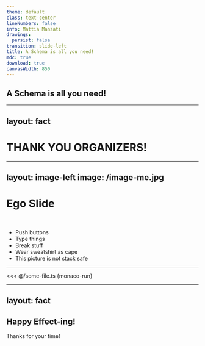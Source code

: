 ```yaml
---
theme: default
class: text-center
lineNumbers: false
info: Mattia Manzati
drawings:
  persist: false
transition: slide-left
title: A Schema is all you need!
mdc: true
download: true
canvasWidth: 850
---
```


## A Schema is all you need!

---
layout: fact
---

# THANK YOU ORGANIZERS!


---
layout: image-left
image: /image-me.jpg
---

# Ego Slide
<br/>

- Push buttons
- Type things
- Break stuff
- Wear sweatshirt as cape
- This picture is not stack safe

---

<<< @/some-file.ts {monaco-run}

<!--
I do not need to convince you that types are great.
Maybe we took few years to realize that, but thanks to tools like TypeScript that brought a type system into JavaScript, we were able to step up our codebases and finally build production grade applications in JavaScript.

And the more the typings are well written and strict, the more our code becames robust.

And is all nice and clean, but eventually we compile our code to deploy it and... types are gone.
Everything can happen.
Is that a problem of TypeScript's type getting removed while compiling?

Unfortunately that's not it. The problem is that our programs do not live in a black box.
They usually reach the outside world for data, and as soon we do that, every assumption made while defining our strict types at compile time goes away.
And every application eventually has eventually to fetch data from some kind of persistence or api.

And to solve this, we add into our codebase libraries such as zod that perform data validation of the
response that cames from the storage or the APIs.

So we introduce tools like zod and now we are able to successfully pare any incoming data and validate
it against our schema.

-- example rewritten using zod

Our code changed a little but yeah, it works!

So what happens now that we have validated our incoming API data?
Seems odd, but most of the times you also have to send back data to other API or persist it back to some kind of storage.

The problem with most data validation and trasformation libraries out there is they just do input validation!
They focus on ensuring an input value, which most of library defaulted to unknown, and turn it into a structure defined at runtime, but they miss completely turning it back to the input type.

So zod won't be of any help here, we need to write additional code that given our data, produces back something that's accepted by our storage or APIs.

-- example code with zod + manual encoding

Ok, now that's not clean and small code as we had before, but hey, it works! So why should we bother about it?

-- adding property based testing
Ok so maybe we should care about it. I heard this fancy thing called property based testing, so maybe we can leverage that
to test our implementations and test if data is stored and handled the way we want.

-- generating json schemas
Now the impossible happens.
A customer comes in and says that he wants now json schemas to describe all the domain models that our application involves.

Again, don't you feel like you are kinda repeating yourself and maybe there is a better way to perform all this tasks?

In the end all of those tasks just deal with our user defined data structure right? 
So maybe there is a better way indeed.

-- AST
Let's go back to the drawing board.
The problem here is the way we defined our data structure.
Sure, we can't use TypeScript anymore since we now need to perform stuff at validation, but how do we do it?

Turns out the solution was always just under our nose.
What if instead of creating a solution specific for validation/encoding/arbitraries and json schema we instead focus on defining a runtime something that can be described by a TypeScript's type?

-- effect schema

Effect schema does both, encoding and decoding, and this sets it apart from other libraries.

What does it mean? Let's take an example, let's say you have some structured string, just read from a file, like a json string, and you are able to turn it into a data structure by just calling JSON.parse; an array, an object.



-->

---
layout: fact
---

## Happy Effect-ing!
Thanks for your time!

